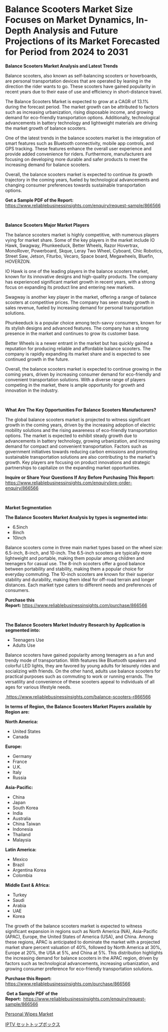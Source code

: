 <p><h1>Balance Scooters Market Size Focuses on Market Dynamics, In-Depth Analysis and Future Projections of its Market Forecasted for Period from 2024 to 2031</h1></p><p><strong>Balance Scooters Market Analysis and Latest Trends</strong></p>
<p><p>Balance scooters, also known as self-balancing scooters or hoverboards, are personal transportation devices that are operated by leaning in the direction the rider wants to go. These scooters have gained popularity in recent years due to their ease of use and efficiency in short-distance travel.</p><p>The Balance Scooters Market is expected to grow at a CAGR of 13.1% during the forecast period. The market growth can be attributed to factors such as increasing urbanization, rising disposable income, and growing demand for eco-friendly transportation options. Additionally, technological advancements in battery technology and lightweight materials are driving the market growth of balance scooters.</p><p>One of the latest trends in the balance scooters market is the integration of smart features such as Bluetooth connectivity, mobile app controls, and GPS tracking. These features enhance the overall user experience and provide added convenience for riders. Furthermore, manufacturers are focusing on developing more durable and safer products to meet the increasing demand for balance scooters.</p><p>Overall, the balance scooters market is expected to continue its growth trajectory in the coming years, fueled by technological advancements and changing consumer preferences towards sustainable transportation options.</p></p>
<p><strong>Get a Sample PDF of the Report:&nbsp;</strong> <a href="https://www.reliablebusinessinsights.com/enquiry/request-sample/866566">https://www.reliablebusinessinsights.com/enquiry/request-sample/866566</a></p>
<p>&nbsp;</p>
<p><strong>Balance Scooters Major Market Players</strong></p>
<p><p>The balance scooters market is highly competitive, with numerous players vying for market share. Some of the key players in the market include IO Hawk, Swagway, Phunkeeduck, Better Wheels, Razor Hovertrax, MonoRover, Powerboard, Skque, Leray Two Wheel, Cyboard, Chic Robotics, Street Saw, Jetson, Fiturbo, Vecaro, Space board, Megawheels, Bluefin, HOVERZON.</p><p>IO Hawk is one of the leading players in the balance scooters market, known for its innovative designs and high-quality products. The company has experienced significant market growth in recent years, with a strong focus on expanding its product line and entering new markets.</p><p>Swagway is another key player in the market, offering a range of balance scooters at competitive prices. The company has seen steady growth in sales revenue, fueled by increasing demand for personal transportation solutions.</p><p>Phunkeeduck is a popular choice among tech-savvy consumers, known for its stylish designs and advanced features. The company has a strong presence in the market and continues to grow its customer base.</p><p>Better Wheels is a newer entrant in the market but has quickly gained a reputation for producing reliable and affordable balance scooters. The company is rapidly expanding its market share and is expected to see continued growth in the future.</p><p>Overall, the balance scooters market is expected to continue growing in the coming years, driven by increasing consumer demand for eco-friendly and convenient transportation solutions. With a diverse range of players competing in the market, there is ample opportunity for growth and innovation in the industry.</p></p>
<p>&nbsp;</p>
<p><strong>What Are The Key Opportunities For Balance Scooters Manufacturers?</strong></p>
<p><p>The global balance scooters market is projected to witness significant growth in the coming years, driven by the increasing adoption of electric mobility solutions and the rising awareness of eco-friendly transportation options. The market is expected to exhibit steady growth due to advancements in battery technology, growing urbanization, and increasing demand for compact and convenient transportation. Factors such as government initiatives towards reducing carbon emissions and promoting sustainable transportation solutions are also contributing to the market's growth. Key players are focusing on product innovations and strategic partnerships to capitalize on the expanding market opportunities.</p></p>
<p><strong>Inquire or Share Your Questions If Any Before Purchasing This Report:</strong> <a href="https://www.reliablebusinessinsights.com/enquiry/pre-order-enquiry/866566">https://www.reliablebusinessinsights.com/enquiry/pre-order-enquiry/866566</a></p>
<p>&nbsp;</p>
<p><strong>Market Segmentation</strong></p>
<p><strong>The Balance Scooters Market Analysis by types is segmented into:</strong></p>
<p><ul><li>6.5inch</li><li>8inch</li><li>10inch</li></ul></p>
<p><p>Balance scooters come in three main market types based on the wheel size: 6.5-inch, 8-inch, and 10-inch. The 6.5-inch scooters are typically more lightweight and portable, making them popular among children and teenagers for casual use. The 8-inch scooters offer a good balance between portability and stability, making them a popular choice for everyday commuting. The 10-inch scooters are known for their superior stability and durability, making them ideal for off-road terrain and longer distances. Each market type caters to different needs and preferences of consumers.</p></p>
<p><strong>Purchase this Report:&nbsp;</strong><a href="https://www.reliablebusinessinsights.com/purchase/866566">https://www.reliablebusinessinsights.com/purchase/866566</a></p>
<p>&nbsp;</p>
<p><strong>The Balance Scooters Market Industry Research by Application is segmented into:</strong></p>
<p><ul><li>Teenagers Use</li><li>Adults Use</li></ul></p>
<p><p>Balance scooters have gained popularity among teenagers as a fun and trendy mode of transportation. With features like Bluetooth speakers and colorful LED lights, they are favored by young adults for leisurely rides and socializing with friends. On the other hand, adults use balance scooters for practical purposes such as commuting to work or running errands. The versatility and convenience of these scooters appeal to individuals of all ages for various lifestyle needs.</p></p>
<p><a href="https://www.reliablebusinessinsights.com/balance-scooters-r866566">&nbsp;https://www.reliablebusinessinsights.com/balance-scooters-r866566</a></p>
<p><strong>In terms of Region, the Balance Scooters Market Players available by Region are:</strong></p>
<p>
    <p> <strong> North America: </strong>
        <ul>
            <li>United States</li>
            <li>Canada</li>
        </ul>
        </p> 
    <p> <strong> Europe: </strong>
        <ul>
            <li>Germany</li>
            <li>France</li>
            <li>U.K.</li>
            <li>Italy</li>
            <li>Russia</li>
        </ul>
        </p> 
    <p> <strong> Asia-Pacific: </strong>
        <ul>
            <li>China</li>
            <li>Japan</li>
            <li>South Korea</li>
            <li>India</li>
            <li>Australia</li>
            <li>China Taiwan</li>
            <li>Indonesia</li>
            <li>Thailand</li>
            <li>Malaysia</li>
        </ul>
        </p> 
    <p> <strong> Latin America: </strong>
        <ul>
            <li>Mexico</li>
            <li>Brazil</li>
            <li>Argentina Korea</li>
            <li>Colombia</li>
        </ul>
        </p> 
    <p> <strong> Middle East & Africa: </strong>
        <ul>
            <li>Turkey</li>
            <li>Saudi</li>
            <li>Arabia</li>
            <li>UAE</li>
            <li>Korea</li>
        </ul>
    </p>
    </p>
<p><p>The growth of the balance scooters market is expected to witness significant expansion in regions such as North America (NA), Asia-Pacific (APAC), Europe, the United States of America (USA), and China. Among these regions, APAC is anticipated to dominate the market with a projected market share percent valuation of 40%, followed by North America at 30%, Europe at 20%, the USA at 5%, and China at 5%. This distribution highlights the increasing demand for balance scooters in the APAC region, driven by factors such as technological advancements, increasing urbanization, and growing consumer preference for eco-friendly transportation solutions.</p></p>
<p><strong>Purchase this Report: </strong><a href="https://www.reliablebusinessinsights.com/purchase/866566">https://www.reliablebusinessinsights.com/purchase/866566</a></p>
<p>&nbsp;<strong>Get a Sample PDF of the Report:&nbsp;&nbsp;</strong><a href="https://www.reliablebusinessinsights.com/enquiry/request-sample/866566">https://www.reliablebusinessinsights.com/enquiry/request-sample/866566</a></p>
<p><strong></strong></p>
<p><p><a href="https://github.com/kpvmspce33/Market-Research-Report-List-1/blob/main/personal-wipes-market.md">Personal Wipes Market</a></p><p><a href="https://github.com/DayanaRunolfsdottir/Market-Research-Report-List-1/blob/main/3364197141394.md">IPTV セットトップボックス</a></p></p>